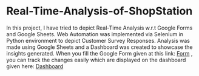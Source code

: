 # Real-Time-Analysis-of-ShopStation

In this project, I have tried to depict Real-Time Analysis w.r.t Google Forms and Google Sheets. Web Automation was implemented via Selenium in Python environment to depict Customer Survey Responses. Analysis was made using Google Sheets and a Dashboard was created to showcase the insights generated.
When you fill the Google Form given at this link: [Form](https://rb.gy/2obphp) , you can track the changes easily which are displayed on the dashboard given here: [Dashboard](https://rb.gy/hnhar3)


